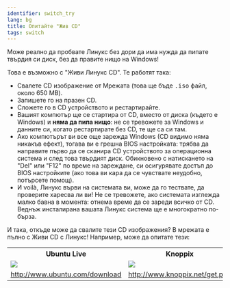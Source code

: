 ```yaml
---
identifier: switch_try
lang: bg
title: Опитайте "Жив CD"
tags: switch
---
```


Може реално да пробвате Линукс без дори да има нужда да пипате твърдия си диск, без да правите нищо на Windows!

Това е възможно с "Живи Линукс CD". Те работят така:

<ul>

<li>Свалете CD изображение от Мрежата (това ще бъде <tt>.iso</tt> 
файл, около 650 MB). </li>

<li>Запишете го на празен CD.</li>

<li>Сложете го в CD устройството и рестартирайте.</li>

<li>Вашият компютър ще се стартира от CD, вместо от диска (където е Windows) и <b>няма да пипа нищо</b>: 
не се тревожете за Windows и данните си, когато рестартирате без CD, те ще са си там.</li>

<li>Ако компютърът ви все още зарежда Windows (CD видимо няма никакъв ефект), тогава ви е грешна BIOS настройката: трябва да направите първо да се сканира CD устройството за операционна система и след това твърдият диск. Обикновено с натискането на "Del" или "F12" по време на зареждане, си осигурявате достъп до BIOS настройките (ако това ви кара да се чувствате неудобно, потърсете помощ).</li>

<li>И voilà, Линукс върви на системата ви, може да го тествате, да проверите харесва ли ви! Не се тревожете, ако системата изглежда малко бавна в момента: отнема време да се зареди всичко от CD. Веднъж инсталирана вашата Линукс система ще е многократно по-бърза.</li>

</ul>

И така, откъде може да свалите тези CD изображения? В мрежата е пълно с Живи CD с Линукс! Например, може да опитате тези:

<table cols="2">
<tr>
<th>Ubuntu Live</th>
<th>Knoppix</th>
</tr>

<tr>
<td><a href="/img/ubuntu.png"><img src="/img/ubuntu_thumbnail.png" /></a></td>
<td><a href="/img/knoppix.png"><img src="/img/knoppix_thumbnail.png" /></a></td>
</tr>

<tr>
<td><a 
href="http://www.ubuntu.com/download">http://www.ubuntu.com/download</a></td>
<td><a 
href="http://www.knoppix.net/get.php">http://www.knoppix.net/get.php</a></td>
</tr>

</table>

